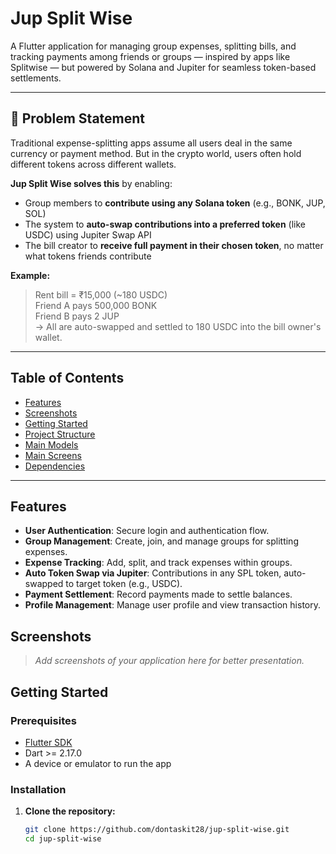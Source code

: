 # Jup Split Wise

A Flutter application for managing group expenses, splitting bills, and tracking payments among friends or groups — inspired by apps like Splitwise — but powered by Solana and Jupiter for seamless token-based settlements.

---

## 🧩 Problem Statement

Traditional expense-splitting apps assume all users deal in the same currency or payment method. But in the crypto world, users often hold different tokens across different wallets.

**Jup Split Wise solves this** by enabling:
- Group members to **contribute using any Solana token** (e.g., BONK, JUP, SOL)
- The system to **auto-swap contributions into a preferred token** (like USDC) using Jupiter Swap API
- The bill creator to **receive full payment in their chosen token**, no matter what tokens friends contribute

**Example:**
> Rent bill = ₹15,000 (~180 USDC)  
> Friend A pays 500,000 BONK  
> Friend B pays 2 JUP  
> → All are auto-swapped and settled to 180 USDC into the bill owner's wallet.

---

## Table of Contents

- [Features](#features)
- [Screenshots](#screenshots)
- [Getting Started](#getting-started)
- [Project Structure](#project-structure)
- [Main Models](#main-models)
- [Main Screens](#main-screens)
- [Dependencies](#dependencies)

---

## Features

- **User Authentication**: Secure login and authentication flow.
- **Group Management**: Create, join, and manage groups for splitting expenses.
- **Expense Tracking**: Add, split, and track expenses within groups.
- **Auto Token Swap via Jupiter**: Contributions in any SPL token, auto-swapped to target token (e.g., USDC).
- **Payment Settlement**: Record payments made to settle balances.
- **Profile Management**: Manage user profile and view transaction history.

## Screenshots

> _Add screenshots of your application here for better presentation._

## Getting Started

### Prerequisites

- [Flutter SDK](https://flutter.dev/docs/get-started/install)
- Dart >= 2.17.0
- A device or emulator to run the app

### Installation

1. **Clone the repository:**
   ```sh
   git clone https://github.com/dontaskit28/jup-split-wise.git
   cd jup-split-wise
